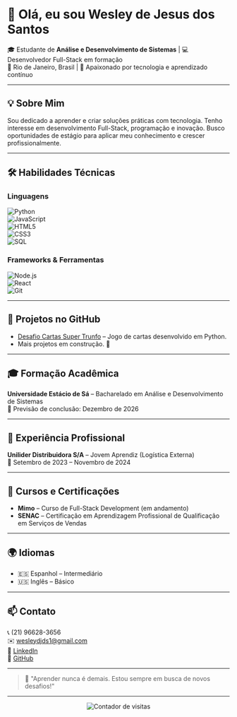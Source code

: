# 👋 Olá, eu sou **Wesley de Jesus dos Santos**

🎓 Estudante de **Análise e Desenvolvimento de Sistemas** | 💻 Desenvolvedor Full-Stack em formação  
📍 Rio de Janeiro, Brasil | 🚀 Apaixonado por tecnologia e aprendizado contínuo  

---

## 💡 Sobre Mim
Sou dedicado a aprender e criar soluções práticas com tecnologia. Tenho interesse em desenvolvimento Full-Stack, programação e inovação. Busco oportunidades de estágio para aplicar meu conhecimento e crescer profissionalmente.

---

## 🛠️ Habilidades Técnicas

### Linguagens
![Python](https://img.shields.io/badge/Python-3776AB?style=flat-square&logo=python&logoColor=white)  
![JavaScript](https://img.shields.io/badge/JavaScript-F7DF1E?style=flat-square&logo=javascript&logoColor=black)  
![HTML5](https://img.shields.io/badge/HTML5-E34F26?style=flat-square&logo=html5&logoColor=white)  
![CSS3](https://img.shields.io/badge/CSS3-1572B6?style=flat-square&logo=css3&logoColor=white)  
![SQL](https://img.shields.io/badge/SQL-4479A1?style=flat-square&logo=mysql&logoColor=white)

### Frameworks & Ferramentas
![Node.js](https://img.shields.io/badge/Node.js-339933?style=flat-square&logo=node.js&logoColor=white)  
![React](https://img.shields.io/badge/React-20232A?style=flat-square&logo=react&logoColor=61DAFB)  
![Git](https://img.shields.io/badge/Git-F05032?style=flat-square&logo=git&logoColor=white)  

---

## 📂 Projetos no GitHub
- [Desafio Cartas Super Trunfo](https://github.com/wesleydjds1-max/Desafio-Cartas-Super-Trunfo) – Jogo de cartas desenvolvido em Python.  
- Mais projetos em construção. 🚧  

---

## 🎓 Formação Acadêmica
**Universidade Estácio de Sá** – Bacharelado em Análise e Desenvolvimento de Sistemas  
📅 Previsão de conclusão: Dezembro de 2026  

---

## 💼 Experiência Profissional
**Unilider Distribuidora S/A** – Jovem Aprendiz (Logística Externa)  
📅 Setembro de 2023 – Novembro de 2024  

---

## 🌱 Cursos e Certificações
- **Mimo** – Curso de Full-Stack Development (em andamento)  
- **SENAC** – Certificação em Aprendizagem Profissional de Qualificação em Serviços de Vendas  

---

## 🌍 Idiomas
- 🇪🇸 Espanhol – Intermediário  
- 🇺🇸 Inglês – Básico  

---

## 📫 Contato
📞 (21) 96628-3656  
✉️ [wesleydjds1@gmail.com](mailto:wesleydjds1@gmail.com)  
🔗 [LinkedIn](https://linkedin.com/in/wesley-de-jesus-29a244338)  
🔗 [GitHub](https://github.com/wesleydjds1-max)  

---

> 🚀 "Aprender nunca é demais. Estou sempre em busca de novos desafios!"

---

<p align="center">
  <img src="https://komarev.com/ghpvc/?username=wesleydjds1-max&color=blue" alt="Contador de visitas">
</p>
